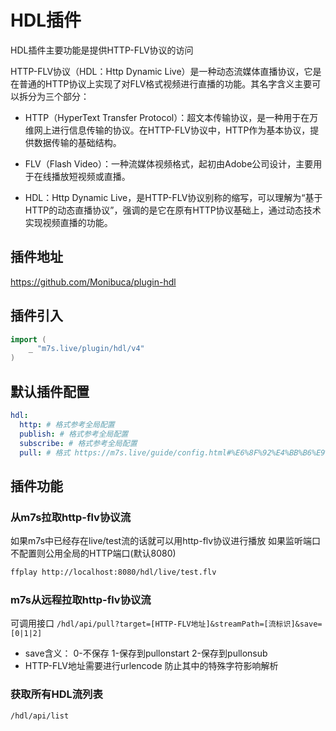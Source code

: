 # HDL插件

HDL插件主要功能是提供HTTP-FLV协议的访问

HTTP-FLV协议（HDL：Http Dynamic Live）是一种动态流媒体直播协议，它是在普通的HTTP协议上实现了对FLV格式视频进行直播的功能。其名字含义主要可以拆分为三个部分：

- HTTP（HyperText Transfer Protocol）：超文本传输协议，是一种用于在万维网上进行信息传输的协议。在HTTP-FLV协议中，HTTP作为基本协议，提供数据传输的基础结构。

- FLV（Flash Video）：一种流媒体视频格式，起初由Adobe公司设计，主要用于在线播放短视频或直播。

- HDL：Http Dynamic Live，是HTTP-FLV协议别称的缩写，可以理解为“基于HTTP的动态直播协议”，强调的是它在原有HTTP协议基础上，通过动态技术实现视频直播的功能。

## 插件地址

https://github.com/Monibuca/plugin-hdl

## 插件引入
```go
import (
    _ "m7s.live/plugin/hdl/v4"
)
```

## 默认插件配置

```yaml
hdl:
  http: # 格式参考全局配置
  publish: # 格式参考全局配置
  subscribe: # 格式参考全局配置
  pull: # 格式 https://m7s.live/guide/config.html#%E6%8F%92%E4%BB%B6%E9%85%8D%E7%BD%AE
```
## 插件功能

### 从m7s拉取http-flv协议流
如果m7s中已经存在live/test流的话就可以用http-flv协议进行播放
如果监听端口不配置则公用全局的HTTP端口(默认8080)
```bash
ffplay http://localhost:8080/hdl/live/test.flv
```
### m7s从远程拉取http-flv协议流

可调用接口
`/hdl/api/pull?target=[HTTP-FLV地址]&streamPath=[流标识]&save=[0|1|2]`

- save含义： 0-不保存 1-保存到pullonstart 2-保存到pullonsub
- HTTP-FLV地址需要进行urlencode 防止其中的特殊字符影响解析
### 获取所有HDL流列表
`/hdl/api/list`
